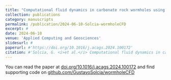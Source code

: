 ```yaml
---
title: "Computational fluid dynamics in carbonate rock wormholes using magnetic resonance images as structural information"
collection: publications
category: manuscripts
permalink: /publication/2024-06-10-Solcia-wormholeCFD
excerpt: #
date: 2024-06-10
venue: 'Applied Computing and Geosciences'
slidesurl: #
paperurl: #'https://doi.org/10.1016/j.acags.2024.100172'
citation: #'Solcia, G. <i>et al.</i> Computational fluid dynamics in carbonate rock wormholes using magnetic resonance images as structural information. <i>Applied Computing and Geosciences</i>. (2024). '
---
```


You can read the paper at [doi.org/10.1016/j.acags.2024.100172](https://doi.org/10.1016/j.acags.2024.100172) and find supporting code on [github.com/GustavoSolcia/wormholeCFD](https://github.com/GustavoSolcia/wormholeCFD)
